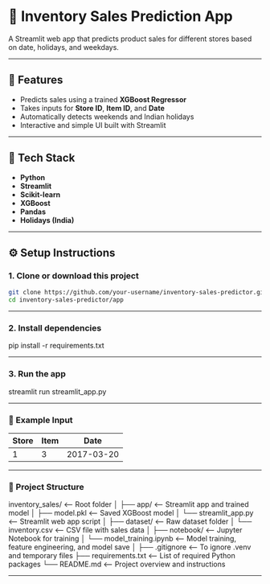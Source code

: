 # 🧠 Inventory Sales Prediction App

A Streamlit web app that predicts product sales for different stores based on date, holidays, and weekdays.

---

## 🚀 Features
- Predicts sales using a trained **XGBoost Regressor**
- Takes inputs for **Store ID**, **Item ID**, and **Date**
- Automatically detects weekends and Indian holidays
- Interactive and simple UI built with Streamlit

---

## 🧰 Tech Stack
- **Python**
- **Streamlit**
- **Scikit-learn**
- **XGBoost**
- **Pandas**
- **Holidays (India)**

---

## ⚙️ Setup Instructions

### 1. Clone or download this project
```bash
git clone https://github.com/your-username/inventory-sales-predictor.git
cd inventory-sales-predictor/app

```
---

### 2. Install dependencies

pip install -r requirements.txt

---

### 3. Run the app

streamlit run streamlit_app.py

---

### 🧩 Example Input

| Store | Item | Date       |
| ----- | ---- | ---------- |
| 1     | 3    | 2017-03-20 |

---

### 📁 Project Structure

inventory_sales/                   <-- Root folder
│
├── app/                           <-- Streamlit app and trained model
│   ├── model.pkl                  <-- Saved XGBoost model
│   └── streamlit_app.py           <-- Streamlit web app script
│
├── dataset/                       <-- Raw dataset folder
│   └── inventory.csv              <-- CSV file with sales data
│
├── notebook/                       <-- Jupyter Notebook for training
│   └── model_training.ipynb        <-- Model training, feature engineering, and model save
│
├── .gitignore                     <-- To ignore .venv and temporary files
├── requirements.txt               <-- List of required Python packages
└── README.md                      <-- Project overview and instructions


---